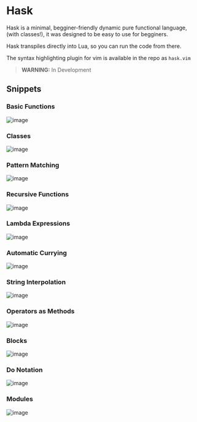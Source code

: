 # Hask

Hask is a minimal, begginer-friendly dynamic pure functional language, (with classes!), it was designed to be easy to use for begginers.

Hask transpiles directly into Lua, so you can run the code from there.

The syntax highlighting plugin for vim is available in the repo as `hask.vim`

> **WARNING:** In Development

## Snippets

### Basic Functions
![image](https://github.com/piravelha/TS-Parsing-2/assets/140568241/20a20dc7-42e4-446f-9876-16ff26c0ebf1)

### Classes
![image](https://github.com/piravelha/TS-Parsing-2/assets/140568241/39235156-aaad-4d77-95d5-ec674def7550)

### Pattern Matching
![image](https://github.com/piravelha/TS-Parsing-2/assets/140568241/10685da8-5f42-4590-ba05-56442be9b4a3)

### Recursive Functions
![image](https://github.com/piravelha/TS-Parsing-2/assets/140568241/3d1db4bc-518a-4704-8349-a4ecc2641615)

### Lambda Expressions
![image](https://github.com/piravelha/TS-Parsing-2/assets/140568241/d0b85211-82e1-440c-b037-db1b43eb61dd)

### Automatic Currying
![image](https://github.com/piravelha/TS-Parsing-2/assets/140568241/cbf1b000-30a6-4628-ae13-07f6b439a65c)

### String Interpolation
![image](https://github.com/piravelha/TS-Parsing-2/assets/140568241/4113b13b-0ef5-43a9-bc03-55f0ea87583e)

### Operators as Methods
![image](https://github.com/piravelha/TS-Parsing-2/assets/140568241/e57fd9e1-1360-4881-b2e2-ac814848d26a)

### Blocks
![image](https://github.com/piravelha/TS-Parsing-2/assets/140568241/935ac315-4ed2-44c3-8eac-40429cd608d6)

### Do Notation
![image](https://github.com/piravelha/TS-Parsing-2/assets/140568241/969f9297-e88b-4b7a-a7e1-efb7efdbda2a)

### Modules
![image](https://github.com/piravelha/TS-Parsing-2/assets/140568241/9f665fd8-6147-41f1-8ce4-fd40f092e71d)
